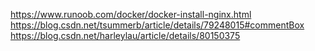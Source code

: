 https://www.runoob.com/docker/docker-install-nginx.html
https://blog.csdn.net/tsummerb/article/details/79248015#commentBox
https://blog.csdn.net/harleylau/article/details/80150375
